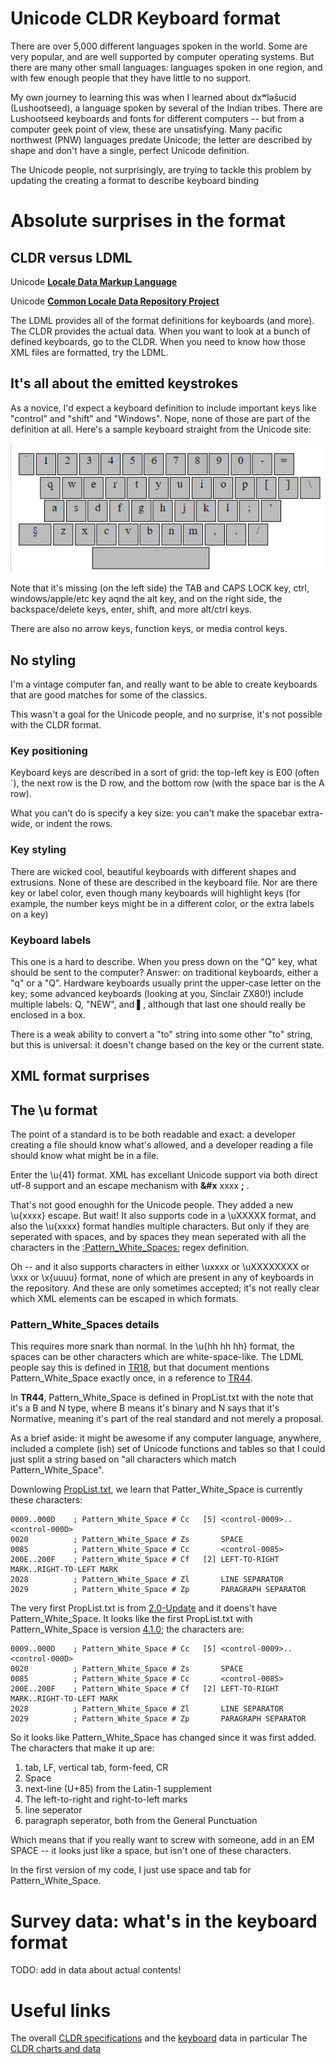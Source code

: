 # Unicode CLDR Keyboard format

There are over 5,000 different languages spoken in the world. Some are very popular, and are well supported by computer operating systems. But there are many other small languages: languages spoken in one region, and with few enough people that they have little to no support.

My own journey to learning this was when I learned about dxʷləšucid (Lushootseed), a language spoken by several of the Indian tribes. There are Lushootseed keyboards and fonts for different computers -- but from a computer geek point of view, these are unsatisfying. Many pacific northwest (PNW) languages predate Unicode; the letter are described by shape and don't have a single, perfect Unicode definition. 

The Unicode people, not surprisingly, are trying to tackle this problem by updating the creating a format to describe keyboard binding

# Absolute surprises in the format

## CLDR versus LDML

Unicode [**Locale Data Markup Language**](http://www.unicode.org/reports/tr35/)

Unicode [**Common Locale Data Repository Project**](http://cldr.unicode.org/)

The LDML provides all of the format definitions for keyboards (and more). The CLDR provides the actual data. When you want to look at a bunch of defined keyboards, go to the CLDR. When you need to know how those XML files are formatted, try the LDML.

## It's all about the emitted keystrokes

As a novice, I'd expect a keyboard definition to include important keys like "control" and "shift" and "Windows". Nope, none of those are part of the definition at all. Here's a sample keyboard straight from the Unicode site:

![Sample Keyboard](ScreenShots/Sample_CLDR_Keyboard.png)

Note that it's missing (on the left side) the TAB and CAPS LOCK key, ctrl, windows/apple/etc key aqnd the alt key, and on the right side, the backspace/delete keys, enter, shift, and more alt/ctrl keys.

There are also no arrow keys, function keys, or media control keys.

## No styling

I'm a vintage computer fan, and really want to be able to create keyboards that are good matches for some of the classics. 

This wasn't a goal for the Unicode people, and no surprise, it's not possible with the CLDR format. 

### Key positioning
Keyboard keys are described in a sort of grid: the top-left key is E00 (often `), the next row is the D row, and the bottom row (with the space bar is the A row).

What you can't do is specify a key size: you can't make the spacebar extra-wide, or indent the rows.

### Key styling

There are wicked cool, beautiful keyboards with different shapes and extrusions. None of these are described in the keyboard file. Nor are there key or label color, even though many keyboards will highlight keys (for example, the number keys might be in a different color, or the extra labels on a key)

### Keyboard labels

This one is a hard to describe. When you press down on the "Q" key, what should be sent to the computer? Answer: on traditional keyboards, either a "q" or a "Q". Hardware keyboards usually print the upper-case letter on the key; some advanced keyboards (looking at you, Sinclair ZX80!) include multiple labels: Q, "NEW", and ▌, although that last one should really be enclosed in a box.


There is a weak ability to convert a "to" string into some other "to" string, but this is universal: it doesn't change based on the key or the current state.

## XML format surprises

## The \u format

The point of a standard is to be both readable and exact: a developer creating a file should know what's allowed, and a developer reading a file should know what might be in a file.

Enter the \u{41} format. XML has excellant Unicode support via both direct utf-8 support and an escape mechanism with **&#x** xxxx **;** .

That's not good enoughh for the Unicode people. They added a new \u{xxxx} escape. But wait! It also supports code in a \uXXXXX format, and also the \u{xxxx} format handles multiple characters. But only if they are seperated with spaces, and by spaces they mean seperated with all the characters in the [:Pattern_White_Spaces:](https://www.unicode.org/reports/tr18/) regex definition. 



Oh -- and it also supports characters in either \uxxxx or \uXXXXXXXX or \xxx or \x{uuuu} format, none of which are present in any of keyboards in the repository. And these are only sometimes accepted; it's not really clear which XML elements can be escaped in which formats.

### Pattern_White_Spaces details

This requires more snark than normal. In the \u{hh hh hh} format, the spaces can be other characters which are white-space-like. The LDML people say this is defined in [TR18](https://www.unicode.org/reports/tr18/), but that document mentions Pattern_White_Space exactly once, in a reference to [TR44](https://www.unicode.org/reports/tr44/#Pattern_White_Space).

In **TR44**, Pattern_White_Space is defined in PropList.txt with the note that it's a B and N type, where B means it's binary and N says that it's Normative, meaning it's part of the real standard and not merely a proposal.

As a brief aside: it might be awesome if any computer language, anywhere, included a complete (ish) set of Unicode functions and tables so that I could just split a string based on "all characters which match Pattern_White_Space".

Downlowing [PropList.txt](http://www.unicode.org/Public/13.0.0/ucd/PropList.txt), we learn that Patter_White_Space is currently these characters:

```
0009..000D    ; Pattern_White_Space # Cc   [5] <control-0009>..<control-000D>
0020          ; Pattern_White_Space # Zs       SPACE
0085          ; Pattern_White_Space # Cc       <control-0085>
200E..200F    ; Pattern_White_Space # Cf   [2] LEFT-TO-RIGHT MARK..RIGHT-TO-LEFT MARK
2028          ; Pattern_White_Space # Zl       LINE SEPARATOR
2029          ; Pattern_White_Space # Zp       PARAGRAPH SEPARATOR
```

The very first PropList.txt is from [2.0-Update](https://www.unicode.org/Public/2.0-Update/PropList-2.0.14.txt) and it doens't have Pattern_White_Space. It looks like the first PropList.txt with Pattern_White_Space is version [4.1.0](https://www.unicode.org/Public/4.1.0/ucd/PropList.txt); the  characters are:

```
0009..000D    ; Pattern_White_Space # Cc   [5] <control-0009>..<control-000D>
0020          ; Pattern_White_Space # Zs       SPACE
0085          ; Pattern_White_Space # Cc       <control-0085>
200E..200F    ; Pattern_White_Space # Cf   [2] LEFT-TO-RIGHT MARK..RIGHT-TO-LEFT MARK
2028          ; Pattern_White_Space # Zl       LINE SEPARATOR
2029          ; Pattern_White_Space # Zp       PARAGRAPH SEPARATOR
```

So it looks like Pattern_White_Space has changed since it was first added. The characters that make it up are:
1. tab, LF, vertical tab, form-feed, CR
2. Space
3. next-line (U+85) from the Latin-1 supplement
4. The left-to-right and right-to-left marks
5. line seperator 
6. paragraph seperator, both from the General Punctuation

Which means that if you really want to screw with someone, add in an EM SPACE -- it looks just like a space, but isn't one of these characters.

In the first version of my code, I just use space and tab for Pattern_White_Space.


# Survey data: what's in the keyboard format

TODO: add in data about actual contents!

# Useful links

The overall [CLDR specifications](http://cldr.unicode.org/index/cldr-spec) and the [keyboard](https://www.unicode.org/reports/tr35/tr35-keyboards.html#Contents) data in particular
The [CLDR charts and data](https://www.unicode.org/cldr/charts/36/keyboards/index.html)